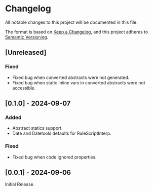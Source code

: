 # Changelog

All notable changes to this project will be documented in this file.

The format is based on [Keep a Changelog](https://keepachangelog.com/en/1.1.0/),
and this project adheres to [Semantic Versioning](https://semver.org/spec/v2.0.0.html).

## [Unreleased]

### Fixed

- Fixed bug when converted abstracts were not generated.
- Fixed bug when static inline vars in converted abstracts were not accessible.

## [0.1.0] - 2024-09-07

### Added

- Abstract statics support.
- Date and Datetools defaults for RuleScriptInterp.

### Fixed

- Fixed bug when code ignored properties.

## [0.0.1] - 2024-09-06

Initial Release.
